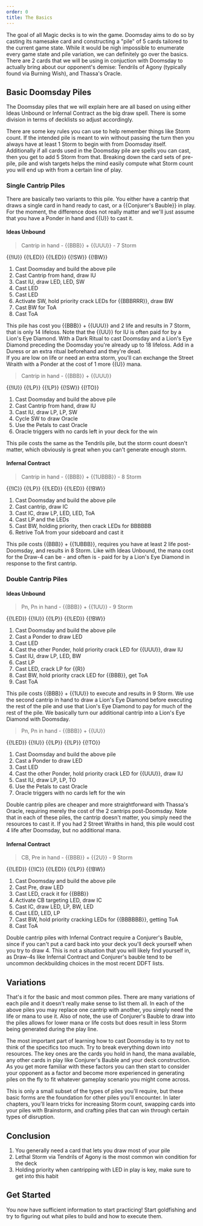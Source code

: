 ```yaml
---
order: 0
title: The Basics
---
```


The goal of all Magic decks is to win the game. Doomsday aims to do so by
casting its namesake card and constructing a "pile" of 5 cards tailored to the
current game state. While it would be nigh impossible to enumerate every game
state and pile variation, we can definitely go over the basics. There are 2
cards that we will be using in conjuction with Doomsday to actually bring about
our opponent's demise: Tendrils of Agony (typically found via Burning Wish), and
Thassa's Oracle.


## Basic Doomsday Piles

The Doomsday piles that we will explain here are all based on using either Ideas
Unbound or Infernal Contract as the big draw spell. There is some division in
terms of decklists so adjust accordingly.

There are some key rules you can use to help remember things like Storm count.
If the intended pile is meant to win without passing the turn then you always
have at least 1 Storm to begin with from Doomsday itself. Additionally if all
cards used in the Doomsday pile are spells you can cast, then you get to add 5
Storm from that. Breaking down the card sets of pre-pile, pile and wish targets
helps the mind easily compute what Storm count you will end up with from a
certain line of play.

### Single Cantrip Piles

There are basically two variants to this pile. You either have a cantrip that
draws a single card in hand ready to cast, or a {{Conjurer's Bauble}} in play.
For the moment, the difference does not really matter and we'll just assume that
you have a Ponder in hand and {{U}} to cast it.

#### Ideas Unbound

> Cantrip in hand - {{BBB}} + {{UUU}} - 7 Storm

<row variant="pile">{{!IU}} {{!LED}} {{!LED}} {{!SW}} {{!BW}}</row>

1. Cast Doomsday and build the above pile
2. Cast Cantrip from hand, draw IU
3. Cast IU, draw LED, LED, SW
4. Cast LED
5. Cast LED
6. Activate SW, hold priority crack LEDs for {{BBBRRR}}, draw BW
7. Cast BW for ToA
8. Cast ToA

This pile has cost you {{BBB}} + {{UUU}} and 2 life and results in 7 Storm, that
is only 14 lifeloss. Note that the {{UU}} for IU is often paid for by a Lion's
Eye Diamond. With a Dark Ritual to cast Doomsday and a Lion's Eye Diamond
preceding the Doomsday you're already up to 18 lifeloss. Add in a Duress or an
extra ritual beforehand and they're dead.  
If you are low on life or need an extra storm, you'll can exchange the Street
Wraith with a Ponder at the cost of 1 more {{U}} mana.

> Cantrip in hand - {{BBB}} + {{UUU}}

<row variant="pile">{{!IU}} {{!LP}} {{!LP}} {{!SW}} {{!TO}}</row>

1. Cast Doomsday and build the above pile
2. Cast Cantrip from hand, draw IU
3. Cast IU, draw LP, LP, SW
4. Cycle SW to draw Oracle
5. Use the Petals to cast Oracle
6. Oracle triggers with no cards left in your deck for the win

This pile costs the same as the Tendrils pile, but the storm count doesn't
matter, which obviously is great when you can't generate enough storm.

#### Infernal Contract

> Cantrip in hand - {{BBB}} + {{1UBBB}} - 8 Storm

<row variant="pile">{{!IC}} {{!LP}} {{!LED}} {{!LED}} {{!BW}}</row>

1. Cast Doomsday and build the above pile
2. Cast cantrip, draw IC
3. Cast IC, draw LP, LED, LED, ToA
4. Cast LP and the LEDs
5. Cast BW, holding priority, then crack LEDs for BBBBBB
6. Retrive ToA from your sideboard and cast it

This pile costs {{BBB}} + {{1UBBB}}, requires you have at least 2 life
post-Doomsday, and results in 8 Storm. Like with Ideas Unbound, the mana cost
for the Draw-4 can be - and often is - paid for by a Lion's Eye Diamond in
response to the first cantrip.

### Double Cantrip Piles

#### Ideas Unbound

> Pn, Pn in hand - {{BBB}} + {{1UU}} - 9 Storm

<row variant="pile">{{!LED}} {{!IU}} {{!LP}} {{!LED}} {{!BW}}</row>

1. Cast Doomsday and build the above pile
2. Cast a Ponder to draw LED
3. Cast LED
4. Cast the other Ponder, hold priority crack LED for {{UUU}}, draw IU
5. Cast IU, draw LP, LED, BW
6. Cast LP
7. Cast LED, crack LP for {{R}}
8. Cast BW, hold priority crack LED for {{BBB}}, get ToA
9. Cast ToA

This pile costs {{BBB}} + {{1UU}} to execute and results in 9 Storm. We use the
second cantrip in hand to draw a Lion's Eye Diamond before executing the rest of
the pile and use that Lion's Eye Diamond to pay for much of the rest of the
pile. We basically turn our additional cantrip into a Lion's Eye Diamond with
Doomsday.

> Pn, Pn in hand - {{BBB}} + {{UU}}

<row variant="pile">{{!LED}} {{!IU}} {{!LP}} {{!LP}} {{!TO}}</row>

1. Cast Doomsday and build the above pile
2. Cast a Ponder to draw LED
3. Cast LED
4. Cast the other Ponder, hold priority crack LED for {{UUU}}, draw IU
5. Cast IU, draw LP, LP, TO
6. Use the Petals to cast Oracle
7. Oracle triggers with no cards left for the win

Double cantrip piles are cheaper and more straightforward with Thassa's Oracle,
requiring merely the cost of the 2 cantrips post-Doomsday. Note that in each of
these piles, the cantrip doesn't matter, you simply need the resources to cast
it. If you had 2 Street Wraiths in hand, this pile would cost 4 life after
Doomsday, but no additional mana.

#### Infernal Contract

> CB, Pre in hand - {{BBB}} + {{2U}} - 9 Storm

<row variant="pile">{{!LED}} {{!IC}} {{!LED}} {{!LP}} {{!BW}}</row>

1. Cast Doomsday and build the above pile
2. Cast Pre, draw LED
3. Cast LED, crack it for {{BBB}}
4. Activate CB targeting LED, draw IC
5. Cast IC, draw LED, LP, BW, LED
6. Cast LED, LED, LP
8. Cast BW, hold priority cracking LEDs for {{BBBBBB}}, getting ToA
9. Cast ToA

Double cantrip piles with Infernal Contract require a Conjurer's Bauble, since
if you can't put a card back into your deck you'll deck yourself when you try to
draw 4. This is not a situation that you will likely find yourself in, as
Draw-4s like Infernal Contract and Conjurer's bauble tend to be uncommon
deckbuilding choices in the most recent DDFT lists.

## Variations

That's it for the basic and most common piles. There are many variations of each
pile and it doesn't really make sense to list them all. In each of the above
piles you may replace one cantrip with another, you simply need the life or mana
to use it. Also of note, the use of Conjurer's Bauble to draw into the piles
allows for lower mana or life costs but does result in less Storm being
generated during the play line.

The most important part of learning how to cast Doomsday is to try not to think
of the specifics too much. Try to break everything down into resources. The key
ones are the cards you hold in hand, the mana available, any other cards in play
like Conjurer's Bauble and your deck construction. As you get more familiar with
these factors you can then start to consider your opponent as a factor and
become more experienced in generating piles on the fly to fit whatever gameplay
scenario you might come across.

This is only a small subset of the types of piles you'll require, but these
basic forms are the foundation for other piles you'll encounter. In later
chapters, you'll learn tricks for increasing Storm count, swapping cards into
your piles with Brainstorm, and crafting piles that can win through certain
types of disruption.

## Conclusion

1. You generally need a card that lets you draw most of your pile
2. Lethal Storm via Tendrils of Agony is the most common win condition for the
   deck
3. Holding priority when cantripping with LED in play is key, make sure to get
   into this habit

## Get Started

You now have sufficient information to start practicing! Start goldfishing and
try to figuring out what piles to build and how to execute them.

<div deckfile="ddft.txt" />
